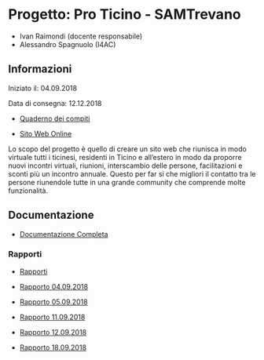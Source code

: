 # Progetto: Pro Ticino - SAMTrevano

- Ivan Raimondi (docente responsabile)
- Alessandro Spagnuolo (I4AC)

## Informazioni
Iniziato il: 04.09.2018

Data di consegna: 12.12.2018

- [Quaderno dei compiti](Documentazione/qdc_Pro_Ticino.pdf)

- [Sito Web Online](http://samtinfo.ch/gestaff/)

Lo scopo del progetto è quello di creare un sito web che riunisca in modo virtuale tutti i ticinesi, residenti in Ticino e all’estero in modo da proporre nuovi incontri virtuali, riunioni, interscambio delle persone, facilitazioni e sconti più un incontro annuale. Questo per far si che migliori il contatto tra le persone riunendole tutte in una grande community che comprende molte funzionalità.
  
## Documentazione
- [Documentazione Completa](Documentazione/Documentazione_Pro_Ticino_Alessandro_Spagnuolo.docx)

### Rapporti
- [Rapporti](Documentazione/Rapporti/)

- [Rapporto 04.09.2018](Documentazione/Rapporti/Rapporto_1_Pro_Ticino_Alessandro_Spagnuolo_2018_09_04.docx)
- [Rapporto 05.09.2018](Documentazione/Rapporti/Rapporto_2_Pro_Ticino_Alessandro_Spagnuolo_2018_09_05.docx)
- [Rapporto 11.09.2018](Documentazione/Rapporti/Rapporto_3_Pro_Ticino_Alessandro_Spagnuolo_2018_09_11.docx)
- [Rapporto 12.09.2018](Documentazione/Rapporti/Rapporto_4_Pro_Ticino_Alessandro_Spagnuolo_2018_09_12.docx)
- [Rapporto 18.09.2018](Documentazione/Rapporti/Rapporto_5_Pro_Ticino_Alessandro_Spagnuolo_2018_09_18.docx)
